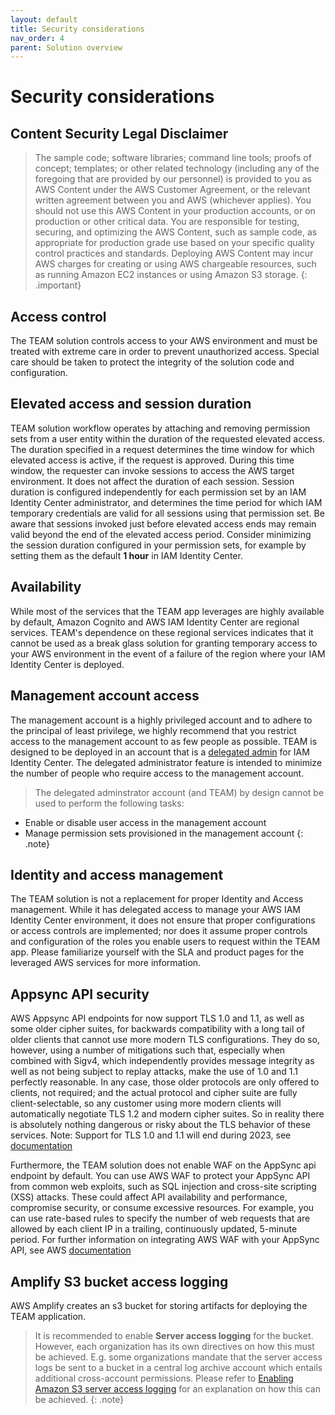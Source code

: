 ```yaml
---
layout: default
title: Security considerations
nav_order: 4
parent: Solution overview
---
```


# Security considerations

## Content Security Legal Disclaimer

> The sample code; software libraries; command line tools; proofs of concept; templates; or other related technology (including any of the foregoing that are provided by our personnel) is provided to you as AWS Content under the AWS Customer Agreement, or the relevant written agreement between you and AWS (whichever applies). You should not use this AWS Content in your production accounts, or on production or other critical data. You are responsible for testing, securing, and optimizing the AWS Content, such as sample code, as appropriate for production grade use based on your specific quality control practices and standards. Deploying AWS Content may incur AWS charges for creating or using AWS chargeable resources, such as running Amazon EC2 instances or using Amazon S3 storage.
{: .important}

## Access control
The TEAM solution controls access to your AWS environment and must be treated with extreme care in order to prevent unauthorized access. Special care should be taken to protect the integrity of the solution code and configuration.

## Elevated access and session duration
TEAM solution workflow operates by attaching and removing permission sets from a user entity within the duration of the requested elevated access. The duration specified in a request determines the time window for which elevated access is active, if the request is approved. During this time window, the requester can invoke sessions to access the AWS target environment. It does not affect the duration of each session. Session duration is configured independently for each permission set by an IAM Identity Center administrator, and determines the time period for which IAM temporary credentials are valid for all sessions using that permission set. Be aware that sessions invoked just before elevated access ends may remain valid beyond the end of the elevated access period. Consider minimizing the session duration configured in your permission sets, for example by setting them as the default **1 hour** in IAM Identity Center.

## Availability
While most of the services that the TEAM app leverages are highly available by default, Amazon Cognito and AWS IAM Identity Center are regional services. TEAM's dependence on these regional services indicates that it cannot be used as a break glass solution for granting temporary access to your AWS environment in the event of a failure of the region where your IAM Identity Center is deployed.

## Management account access
The management account is a highly privileged account and to adhere to the principal of least privilege, we highly recommend that you restrict access to the management account to as few people as possible.
TEAM is designed to be deployed in an account that is a [delegated admin](https://docs.aws.amazon.com/singlesignon/latest/userguide/delegated-admin.html) for IAM Identity Center. The delegated administrator feature is intended to minimize the number of people who require access to the management account.

> The delegated adminstrator account (and TEAM) by design cannot be used to perform the following tasks:
  - Enable or disable user access in the management account
  - Manage permission sets provisioned in the management account
{: .note}

## Identity and access management
The TEAM solution is not a replacement for proper Identity and Access management. While it has delegated access to manage your AWS IAM Identity Center environment, it does not ensure that proper configurations or access controls are implemented; nor does it assume proper controls and configuration of the roles you enable users to request within the TEAM app. Please familiarize yourself with the SLA and product pages for the leveraged AWS services for more information.

## Appsync API security
AWS Appsync API endpoints for now support TLS 1.0 and 1.1, as well as some older cipher suites, for backwards compatibility with a long tail of older clients that cannot use more modern TLS configurations. They do so, however, using a number of mitigations such that, especially when combined with Sigv4, which independently provides message integrity as well as not being subject to replay attacks, make the use of 1.0 and 1.1 perfectly reasonable. In any case, those older protocols are only offered to clients, not required; and the actual protocol and cipher suite are fully client-selectable, so any customer using more modern clients will automatically negotiate TLS 1.2 and modern cipher suites. So in reality there is absolutely nothing dangerous or risky about the TLS behavior of these services. Note: Support for TLS 1.0 and 1.1 will end during 2023, see [documentation](https://aws.amazon.com/blogs/security/tls-1-2-required-for-aws-endpoints/.)

Furthermore, the TEAM solution does not enable WAF on the AppSync api endpoint by default. You can use AWS WAF to protect your AppSync API from common web exploits, such as SQL injection and cross-site scripting (XSS) attacks. These could affect API availability and performance, compromise security, or consume excessive resources. For example, you can use rate-based rules to specify the number of web requests that are allowed by each client IP in a trailing, continuously updated, 5-minute period. For further information on integrating AWS WAF with your AppSync API, see AWS [documentation](https://docs.aws.amazon.com/appsync/latest/devguide/WAF-Integration.html)

## Amplify S3 bucket access logging
AWS Amplify creates an s3 bucket for storing artifacts for deploying the TEAM application. 
> It is recommended to enable **Server access logging** for the bucket. However, each organization has its own directives on how this must be achieved. E.g. some organizations mandate that the server access logs be sent to a bucket in a central log archive account which entails additional cross-account permissions. Please refer to [Enabling Amazon S3 server access logging](https://docs.aws.amazon.com/AmazonS3/latest/userguide/enable-server-access-logging.html) for an explanation on how this can be achieved.
{: .note}